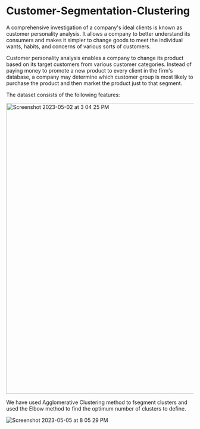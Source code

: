 # Customer-Segmentation-Clustering

A comprehensive investigation of a company's ideal clients is known as customer personality analysis. It allows a company to better understand its consumers and makes it simpler to change goods to meet the individual wants, habits, and concerns of various sorts of customers.

Customer personality analysis enables a company to change its product based on its target customers from various customer categories. Instead of paying money to promote a new product to every client in the firm's database, a company may determine which customer group is most likely to purchase the product and then market the product just to that segment.

The dataset consists of the following features:




<img width="782" alt="Screenshot 2023-05-02 at 3 04 25 PM" src="https://user-images.githubusercontent.com/26213715/236587013-8f4c4c1c-abc5-44b4-8178-14a1bddfa555.png">


We have used Agglomerative Clustering method to fsegment clusters and used the Elbow method to find the optimum number of clusters to define.


![Screenshot 2023-05-05 at 8 05 29 PM](https://user-images.githubusercontent.com/26213715/236587098-25bf3937-967e-46e4-9cfa-21ee1cbfee47.png)
